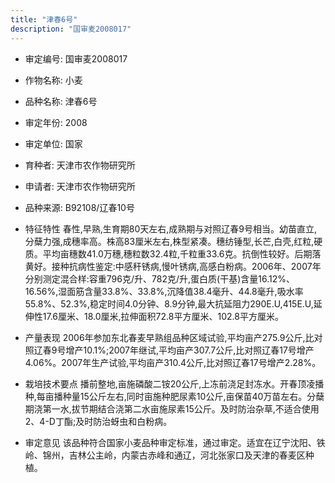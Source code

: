 ```yaml
---
title: "津春6号"
description: "国审麦2008017"
---
```

* 审定编号:  国审麦2008017

*  作物名称:  小麦

*  品种名称:  津春6号

*  审定年份:  2008

*  审定单位:  国家

* 育种者:  天津市农作物研究所

*  申请者:  天津市农作物研究所

*  品种来源:  B92108/辽春10号

*  特征特性
春性,早熟,生育期80天左右,成熟期与对照辽春9号相当。幼苗直立,分蘖力强,成穗率高。株高83厘米左右,株型紧凑。穗纺锤型,长芒,白壳,红粒,硬质。平均亩穗数41.0万穗,穗粒数32.4粒,千粒重33.6克。抗倒性较好。后期落黄好。接种抗病性鉴定:中感秆锈病,慢叶锈病,高感白粉病。2006年、2007年分别测定混合样:容重796克/升、782克/升,蛋白质(干基)含量16.12%、16.56%,湿面筋含量33.8%、33.8%,沉降值38.4毫升、44.8毫升,吸水率55.8%、52.3%,稳定时间4.0分钟、8.9分钟,最大抗延阻力290E.U,415E.U,延伸性17.6厘米、18.0厘米,拉伸面积72.8平方厘米、102.8平方厘米。

*  产量表现
2006年参加东北春麦早熟组品种区域试验,平均亩产275.9公斤,比对照辽春9号增产10.1%;2007年继试,平均亩产307.7公斤,比对照辽春17号增产4.06%。2007年生产试验,平均亩产310.4公斤,比对照辽春17号增产2.28%。

*  栽培技术要点
播前整地,亩施磷酸二铵20公斤,上冻前浇足封冻水。开春顶凌播种,每亩播种量15公斤左右,同时亩施种肥尿素10公斤,亩保苗40万苗左右。分蘖期浇第一水,拔节期结合浇第二水亩施尿素15公斤。及时防治杂草,不适合使用2、4-D丁酯;及时防治蚜虫和白粉病。

*  审定意见
该品种符合国家小麦品种审定标准，通过审定。适宜在辽宁沈阳、铁岭、锦州，吉林公主岭，内蒙古赤峰和通辽，河北张家口及天津的春麦区种植。
